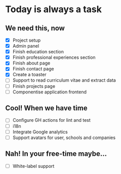 # Today is always a task

## We need this, now

- [x] Project setup
- [x] Admin panel
- [x] Finish education section
- [x] Finish professional experiences section
- [x] Finish about page
- [x] Finish contact page
- [x] Create a toaster
- [ ] Support to read curriculum vitae and extract data
- [ ] Finish projects page
- [ ] Componentise application frontend

## Cool! When we have time

- [ ] Configure GH actions for lint and test
- [ ] i18n
- [ ] Integrate Google analytics
- [ ] Support avatars for user, schools and companies

## Nah! In your free-time maybe...

- [ ] White-label support
